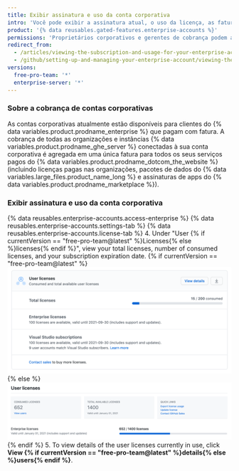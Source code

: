 ```yaml
---
title: Exibir assinatura e uso da conta corporativa
intro: 'Você pode exibir a assinatura atual, o uso da licença, as faturas, o histórico de pagamentos e outras informações de cobrança da sua conta corporativa.'
product: '{% data reusables.gated-features.enterprise-accounts %}'
permissions: 'Proprietários corporativos e gerentes de cobrança podem acessar e gerenciar todas as configurações de cobrança relativas a contas corporativas. Para obter mais informações sobre o gerenciamento de gerentes de cobrança, consulte "[Convidar pessoas para gerenciar a sua conta corporativa](/articles/inviting-people-to-manage-your-enterprise-account)."'
redirect_from:
  - /articles/viewing-the-subscription-and-usage-for-your-enterprise-account
  - /github/setting-up-and-managing-your-enterprise-account/viewing-the-subscription-and-usage-for-your-enterprise-account
versions:
  free-pro-team: '*'
  enterprise-server: '*'
---
```

### Sobre a cobrança de contas corporativas

As contas corporativas atualmente estão disponíveis para clientes do {% data variables.product.prodname_enterprise %} que pagam com fatura. A cobrança de todas as organizações e instâncias {% data variables.product.prodname_ghe_server %} conectadas à sua conta corporativa é agregada em uma única fatura para todos os seus serviços pagos do {% data variables.product.prodname_dotcom_the_website %} (incluindo licenças pagas nas organizações, pacotes de dados do {% data variables.large_files.product_name_long %} e assinaturas de apps do {% data variables.product.prodname_marketplace %}).

### Exibir assinatura e uso da conta corporativa

{% data reusables.enterprise-accounts.access-enterprise %}
{% data reusables.enterprise-accounts.settings-tab %}
{% data reusables.enterprise-accounts.license-tab %}
4. Under "User
{% if currentVersion == "free-pro-team@latest" %}Licenses{% else %}licenses{% endif %}", view your total licenses, number of consumed licenses, and your subscription expiration date.
  {% if currentVersion == "free-pro-team@latest" %}![License and subscription information in enterprise billing settings](/assets/images/help/business-accounts/billing-license-info.png){% else %}
  ![Informações de assinaturas e licenças nas configurações de cobrança da empresa](/assets/images/enterprise/enterprises/enterprise-server-billing-license-info.png){% endif %}
5. To view details of the user licenses currently in use, click **View {% if currentVersion == "free-pro-team@latest" %}details{% else %}users{% endif %}**.
